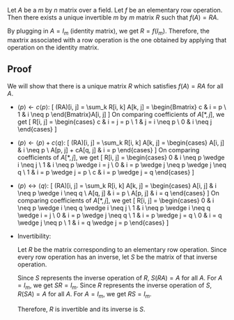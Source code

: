 Let $A$ be a $m$ by $n$ matrix over a field.
Let $f$ be an elementary row operation.
Then there exists a unique invertible $m$ by $m$ matrix $R$
such that $f(A) = RA$.

By plugging in $A = I_m$ (identity matrix), we get $R = f(I_m)$.
Therefore, the maxtrix associated with a row operation is the one obtained
by applying that operation on the identity matrix.

## Proof

We will show that there is a unique matrix $R$ which satisfies
$f(A) = RA$ for all $A$.

* $\langle p \rangle \leftarrow c\langle p \rangle$:
\[ (RA)[i, j] = \sum_k R[i, k] A[k, j] = \begin{Bmatrix} c & i = p \\ 1 & i \neq p \end{Bmatrix}A[i, j] \]
On comparing coefficients of $A[*, j]$, we get
\[ R[i, j] = \begin{cases} c & i = j = p \\ 1 & j = i \neq p \\ 0 & i \neq j \end{cases} \]

* $\langle p \rangle \leftarrow \langle p \rangle + c\langle q \rangle$:
\[ (RA)[i, j] = \sum_k R[i, k] A[k, j] = \begin{cases} A[i, j] & i \neq p \\ A[p, j] + cA[q, j] & i = p \end{cases} \]
On comparing coefficients of $A[*, j]$, we get
\[ R[i, j] = \begin{cases}
    0 & i \neq p \wedge i \neq j
\\  1 & i \neq p \wedge i = j
\\  0 & i = p \wedge j \neq p \wedge j \neq q
\\  1 & i = p \wedge j = p
\\  c & i = p \wedge j = q
\end{cases} \]

* $\langle p \rangle \leftrightarrow \langle q \rangle$:
\[ (RA)[i, j] = \sum_k R[i, k] A[k, j] = \begin{cases}
A[i, j] & i \neq p \wedge i \neq q
\\ A[q, j] & i = p
\\ A[p, j] & i = q
\end{cases} \]
On comparing coefficients of $A[*, j]$, we get
\[ R[i, j] = \begin{cases}
    0 & i \neq p \wedge i \neq q \wedge i \neq j
\\  1 & i \neq p \wedge i \neq q \wedge i = j
\\  0 & i = p \wedge j \neq q
\\  1 & i = p \wedge j = q
\\  0 & i = q \wedge j \neq p
\\  1 & i = q \wedge j = p
\end{cases} \]

* Invertibility:

    Let $R$ be the matrix corresponding to an elementary row operation.
    Since every row operation has an inverse, let $S$ be the matrix of that inverse operation.

    Since $S$ represents the inverse operation of $R$, $S(RA) = A$ for all $A$.
    For $A = I_m$, we get $SR = I_m$.
    Since $R$ represents the inverse operation of $S$, $R(SA) = A$ for all $A$.
    For $A = I_m$, we get $RS = I_m$.

    Therefore, $R$ is invertible and its inverse is $S$.
